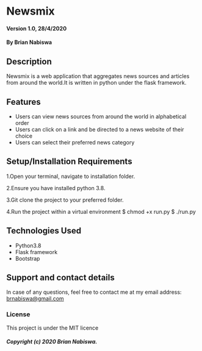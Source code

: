 # Newsmix
#### Version 1.0, 28/4/2020
#### By Brian Nabiswa

## Description
Newsmix is a web application that aggregates news sources and articles from around the world.It is written in python under the flask framework.
## Features
* Users can view news sources from around the world in alphabetical order
* Users can click on a link and be directed to a news website of their choice
* Users can select their preferred news category 


## Setup/Installation Requirements
1.Open your terminal, navigate to installation folder.

2.Ensure you have installed python 3.8.

3.Git clone the project to your preferred folder.

4.Run the project within a virtual environment
  $ chmod +x run.py
  $ ./run.py


## Technologies Used
* Python3.8
* Flask framework
* Bootstrap


## Support and contact details
In case of any questions, feel free to contact me at my email address: brnabiswa@gmail.com
### License
This project is under the MIT licence

##### Copyright (c) 2020 Brian Nabiswa.
